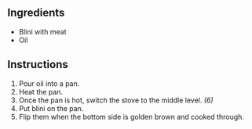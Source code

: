 ## Ingredients

- Blini with meat
- Oil

## Instructions

1. Pour oil into a pan.
1. Heat the pan.
1. Once the pan is hot, switch the stove to the middle level. *(6)*
1. Put blini on the pan.
1. Flip them when the bottom side is golden brown and cooked through.